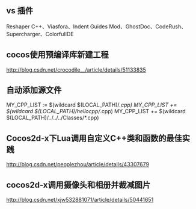## vs 插件 

Reshaper C++、Viasfora、Indent Guides Mod、GhostDoc、CodeRush、Supercharger、ColorfulIDE

## cocos使用预编译库新建工程 

 http://blog.csdn.net/crocodile__/article/details/51133835
 
## 自动添加源文件

MY_CPP_LIST := $(wildcard $(LOCAL_PATH)/*.cpp)
MY_CPP_LIST += $(wildcard $(LOCAL_PATH)/hellocpp/*.cpp)
MY_CPP_LIST += $(wildcard $(LOCAL_PATH)/../../../Classes/*.cpp)

## Cocos2d-x下Lua调用自定义C++类和函数的最佳实践

http://blog.csdn.net/peoplezhou/article/details/43307679

## cocos2d-x调用摄像头和相册并裁减图片

http://blog.csdn.net/xjw532881071/article/details/50441651

